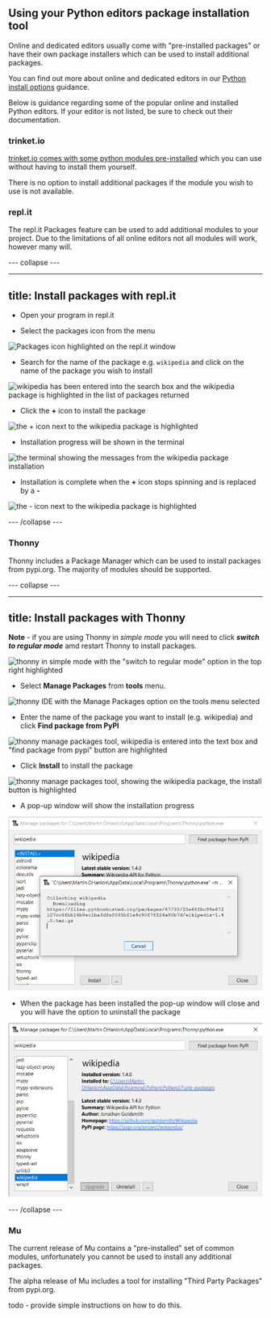 ## Using your Python editors package installation tool

Online and dedicated editors usually come with "pre-installed packages" or have their own package installers which can be used to install additional packages.

You can find out more about online and dedicated editors in our [Python install options](https://projects.raspberrypi.org/en/projects/python-install-options) guidance.

Below is guidance regarding some of the popular online and installed Python editors. If your editor is not listed, be sure to check out their documentation.

### trinket.io

[trinket.io comes with some python modules pre-installed](https://trinket.io/docs/python) which you can use without having to install them yourself. 

There is no option to install additional packages if the module you wish to use is not available.

### repl.it

The repl.it Packages feature can be used to add additional modules to your project. Due to the limitations of all online editors not all modules will work, however many will.

--- collapse ---

---
title: Install packages with repl.it
---

+ Open your program in repl.it

+ Select the packages icon from the menu

![Packages icon highlighted on the repl.it window](images/replit_step1.png)

+ Search for the name of the package e.g. `wikipedia` and click on the name of the package you wish to install

![wikipedia has been entered into the search box and the wikipedia package is highlighted in the list of packages returned](images/replit_step2.png)

+ Click the **+** icon to install the package

![the + icon next to the wikipedia package is highlighted](images/replit_step3.png)

+ Installation progress will be shown in the terminal

![the terminal showing the messages from the wikipedia package installation](images/replit_step4.png)

+ Installation is complete when the **+** icon stops spinning and is replaced by a **-**

![the - icon next to the wikipedia package is highlighted](images/replit_step5.png)


--- /collapse ---

### Thonny

Thonny includes a Package Manager which can be used to install packages from pypi.org. The majority of modules should be supported. 

--- collapse ---

---
title: Install packages with Thonny
---

**Note** - if you are using Thonny in *simple mode* you will need to click ***switch to regular mode*** amd restart Thonny to install packages. 

![thonny in simple mode with the "switch to regular mode" option in the top right highlighted](images/thonny_simple_mode.png)

+ Select **Manage Packages** from **tools** menu.

![thonny IDE with the Manage Packages option on the tools menu selected](images/thonny_step1.png)

+ Enter the name of the package you want to install (e.g. wikipedia) and click **Find package from PyPI**

![thonny manage packages tool, wikipedia is entered into the text box and "find package from pypi" button are highlighted](images/thonny_step2.png)

+ Click **Install** to install the package

![thonny manage packages tool, showing the wikipedia package, the install button is highlighted](images/thonny_step3.png)

+ A pop-up window will show the installation progress

![thonny manage packages tool, the pop-up window shows the progress of installing the wikipedia package](images/thonny_step4.png)

+ When the package has been installed the pop-up window will close and you will have the option to uninstall the package

![thonny manage packages tool showing the wikipedia package with the option to uninstall](images/thonny_step5.png)

--- /collapse ---

### Mu

The current release of Mu contains a "pre-installed" set of common modules, unfortunately you cannot be used to install any additional packages. 

The alpha release of Mu includes a tool for installing "Third Party Packages" from pypi.org. 

todo - provide simple instructions on how to do this.
